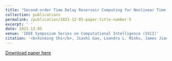 ```yaml
---
title: "Second-order Time Delay Reservoir Computing for Nonlinear Time Series Problems"
collection: publications
permalink: /publication/2021-12-05-paper-title-number-5
excerpt: ' '
date: 2021-12-05
venue: 'IEEE Symposium Series on Computational Intelligence (SSCI)'
citation: '<b>Xinming Shi</b>, Jiashi Gao, Leandro L. Minku, James Jian Qiao Yu  and Xin Yao, "Second-order Time Delay Reservoir Computing for Nonlinear Time Series Problems," <i>2021 IEEE Symposium Series on Computational Intelligence (SSCI)</i>, Orlando, FL, USA, 2021, pp. 1-8, doi: 10.1109/SSCI50451.2021.9659913.'
---
```

 

[Download paper here](https://ieeexplore.ieee.org/abstract/document/9659913)

